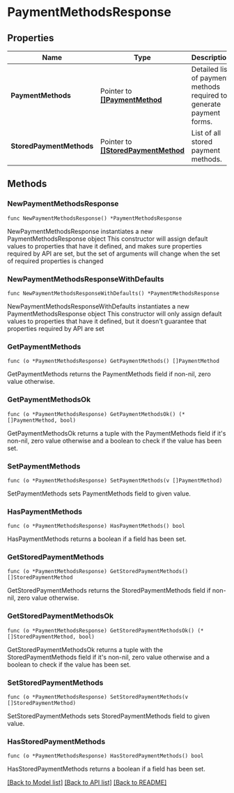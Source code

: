# PaymentMethodsResponse

## Properties

Name | Type | Description | Notes
------------ | ------------- | ------------- | -------------
**PaymentMethods** | Pointer to [**[]PaymentMethod**](PaymentMethod.md) | Detailed list of payment methods required to generate payment forms. | [optional] 
**StoredPaymentMethods** | Pointer to [**[]StoredPaymentMethod**](StoredPaymentMethod.md) | List of all stored payment methods. | [optional] 

## Methods

### NewPaymentMethodsResponse

`func NewPaymentMethodsResponse() *PaymentMethodsResponse`

NewPaymentMethodsResponse instantiates a new PaymentMethodsResponse object
This constructor will assign default values to properties that have it defined,
and makes sure properties required by API are set, but the set of arguments
will change when the set of required properties is changed

### NewPaymentMethodsResponseWithDefaults

`func NewPaymentMethodsResponseWithDefaults() *PaymentMethodsResponse`

NewPaymentMethodsResponseWithDefaults instantiates a new PaymentMethodsResponse object
This constructor will only assign default values to properties that have it defined,
but it doesn't guarantee that properties required by API are set

### GetPaymentMethods

`func (o *PaymentMethodsResponse) GetPaymentMethods() []PaymentMethod`

GetPaymentMethods returns the PaymentMethods field if non-nil, zero value otherwise.

### GetPaymentMethodsOk

`func (o *PaymentMethodsResponse) GetPaymentMethodsOk() (*[]PaymentMethod, bool)`

GetPaymentMethodsOk returns a tuple with the PaymentMethods field if it's non-nil, zero value otherwise
and a boolean to check if the value has been set.

### SetPaymentMethods

`func (o *PaymentMethodsResponse) SetPaymentMethods(v []PaymentMethod)`

SetPaymentMethods sets PaymentMethods field to given value.

### HasPaymentMethods

`func (o *PaymentMethodsResponse) HasPaymentMethods() bool`

HasPaymentMethods returns a boolean if a field has been set.

### GetStoredPaymentMethods

`func (o *PaymentMethodsResponse) GetStoredPaymentMethods() []StoredPaymentMethod`

GetStoredPaymentMethods returns the StoredPaymentMethods field if non-nil, zero value otherwise.

### GetStoredPaymentMethodsOk

`func (o *PaymentMethodsResponse) GetStoredPaymentMethodsOk() (*[]StoredPaymentMethod, bool)`

GetStoredPaymentMethodsOk returns a tuple with the StoredPaymentMethods field if it's non-nil, zero value otherwise
and a boolean to check if the value has been set.

### SetStoredPaymentMethods

`func (o *PaymentMethodsResponse) SetStoredPaymentMethods(v []StoredPaymentMethod)`

SetStoredPaymentMethods sets StoredPaymentMethods field to given value.

### HasStoredPaymentMethods

`func (o *PaymentMethodsResponse) HasStoredPaymentMethods() bool`

HasStoredPaymentMethods returns a boolean if a field has been set.


[[Back to Model list]](../README.md#documentation-for-models) [[Back to API list]](../README.md#documentation-for-api-endpoints) [[Back to README]](../README.md)


